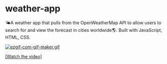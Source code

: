 # weather-app

🌤️A weather app that pulls from the OpenWeatherMap API to allow users to search for and view the forecast in cities worldwide🌎. Built with JavaScript, HTML, CSS.


[![ezgif-com-gif-maker.gif](https://i.postimg.cc/wjGvGHzc/ezgif-com-gif-maker.gif)](https://postimg.cc/K1tx16RR)

[[Watch the video]](https://youtu.be/EXx5mpzhQ1g)



